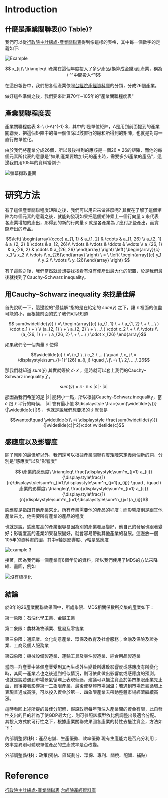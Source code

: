 # Introduction

## 什麼是產業關聯表(IO Table)?

我們可以從[行政院主計總處-產業關聯表](https://www.stat.gov.tw/ct.asp?xItem=28535&ctNode=671)得到像這樣的表格，其中每一個數字的定義如下:

![Example](https://user-images.githubusercontent.com/108454425/181272376-b1755506-88a6-4f55-a8e5-3073ff6d44f9.png)

$$  x_{ij}\ \triangleq\ i產業在這個年度投入了多少產品(換算成金錢)到j產業，稱為\ ^"中間投入^"$$

在這份報告中，我們把各個產業依照[台經院產經資料庫](https://tie.tier.org.tw/db/industry_definition/index.aspx)的分類，分成26個產業。

做好這些準備之後，我們要來計算70年~105年的"產業關聯程度表"

## 產業關聯程度表

產業關聯程度表 $=\ (I-A)^{-1} $，其中的I是單位矩陣，A是用到前面提到的產業關聯表，把這個矩陣中的每一個值除以該直行的總和所得到的矩陣，也就是對每一直行做單位化。

由於我們將產業分成26個，所以最後得到的應該是一個26 $\times$ 26的矩陣，而他的每個元素所代表的意思是"如果j產業要增加1元的產出時，需要多少i產業的產品"，這邊我們用105年的資料當例子:

![螢幕擷取畫面](https://user-images.githubusercontent.com/108454425/181772325-58f4ffa3-9cdf-4b82-a9f1-829282ec1856.png)

# 研究方法

有了這個產業關聯程度矩陣之後，我們可以用它來做甚麼呢? 其實在了解了這個矩陣內每個元素的意義之後，就能夠發現如果把這個矩陣乘上一個行向量 $\widetilde{x}$ 來代表各產業增加的產出，那得到的新的行向量 $\widetilde{y}$ 就是各產業為了應付那些產出，而實際產出的產品。

$$\left( \begin{array}{cccc} a_{1, 1} & a_{1, 2} & \cdots & a_{1, 26} \\
    a_{2, 1} & a_{2, 2} & \cdots & a_{2, 26}\\
    \vdots & \vdots & \ddots & \vdots \\
    a_{26, 1} & a_{26, 2} & \cdots & a_{26, 26} \end{array} \right)
  \left( \begin{array}{c} x_1 \\
    x_2 \\
    \vdots \\
    x_{26}\end{array} \right) \ = \ 
  \left( \begin{array}{c} y_1 \\
    y_2 \\
    \vdots \\
    y_{26}\end{array} \right) $$
    
有了這些之後，我們當然就會想要找找看有沒有使產出最大化的配置，於是我們最後就找到了Cauchy–Schwarz inequality。

## 用Cauchy–Schwarz inequality 來找最佳解

首先說明一下，這邊說的"最佳解"指的是在給定的 $sum(\widetilde{y})$ 之下，讓 $\widetilde{x}$ 裡面的值盡可能的小，而根據前面的式子我們可以知道

$$ sum(\widetilde{y}) \ =\ \begin{array}{c} (a_{1, 1} \ + \ a_{1, 2} \ + \ ...\ ) \cdot x_1 \ + \ \\
                            (a_{2, 1} \ + \ a_{2, 2} \ + \ ...\ ) \cdot x_2 \ + \ \\
                            \vdots \\
                            (a_{26, 1} \ + \ a_{26, 2} \ + \ ...\ ) \cdot x_{26} \end{array}$$

如果我們令一個向量 $\widetilde{c}$ 使得

$$\widetilde{c} \ =\ (c_1 \ ,\ c_2 \ ,...) \quad ,\ c_j \ = \displaystyle\sum_{i=1}^{26} a_{i, j} \quad ,\ j\ =\ 1,\ 2,\ ...,\ 26$$ 

那我們就知道 $sum(\widetilde{y})$ 其實就等於 $\widetilde{c} \cdot \ \widetilde{x}$ ，這時就可以套上我們的Cauchy–Schwarz inequality了。

$$sum(\widetilde{y})\ =\ \widetilde{c}\cdot\widetilde{x}\ \leq\ |\widetilde{c}|\cdot|\widetilde{x}|$$

那因為我們希望的是 $|\widetilde{x}|$ 能夠小一點，所以根據Cauchy–Schwarz inequality，當 $\widetilde{c}$ 跟 $\widetilde{x}$ 平行的時候， $|\widetilde{x}|$ 會有最小值 $\displaystyle \frac{sum(\widetilde{y})}{|\widetilde{c}|}$ ，也就是說我們想要求的 $\widetilde{x}$ 就會是

$$wanted\quad \widetilde{x}\ =\ \displaystyle \frac{sum(\widetilde{y})}{|\widetilde{c}|^2}\cdot \widetilde{c}$$

## 感應度以及影響度

除了剛剛的最佳解以外，我們還可以根據產業關聯程度矩陣來定義兩個新的詞，分別是"感應度"以及"影響度"

$$ i產業的感應度\  \triangleq\ \frac{\displaystyle\sum^n_{j=1} a_{ij}}{\displaystyle\frac{1}{n}\displaystyle\sum^n_{i=1}\displaystyle\sum^n_{j=1}a_{ij}} \quad , \quad  i產業的影響度\  \triangleq\ \frac{\displaystyle\sum^n_{i=1} a_{ij}}{\displaystyle\frac{1}{n}\displaystyle\sum^n_{i=1}\displaystyle\sum^n_{j=1}a_{ij}}$$

感應度是指跟其他產業來比，所有產業需要他的產品的程度；而影響度則是跟其他產業來比，他需要所有產業的產品的程度

也就是說，感應度高的產業很容易因為別的產業發展變好，他自己的發展也跟著變好；影響度高的產業如果發展變好，就會容易帶動其他產業的發展。這邊放一個105年的資料畫的圖，其中x軸是影響度、y軸是感應度

![example 3](https://user-images.githubusercontent.com/108454425/182641107-439f5af1-9f6c-4457-bc87-83a7396c7a40.png)

接著，因為我們每一個產業有8個年份的資料，所以我們使用了MDS的方法來降維、畫圖，例如

![沒有標準化](https://user-images.githubusercontent.com/108454425/186679042-a3a656ee-9f2e-4d33-8c17-61429ec04892.png)

## 結論

於8年的26產業關聯效果圖中，所處象限、MDS相關係數所交集的產業如下：

第一象限：石油化學工業、金屬工業

第二象限：農林漁牧礦業、批發及零售業

第三象限：通訊業、文化創意產業、環保及教育及社會服務；金融及保險及證券業、工商及個人服務業

第四象限：機械設備製造業、運輸工具及零件製造業、綜合用品製造業

當同一群產業中某個產業受到其內生或外生變數所導致影響度或感應度有所變化時，其同一產業若也之後遇到相似情況，則可依此做出影響度或感應度的預測。
也就是說若遇到市場景氣循環上表現低迷，建議可以挹注資金於第四象限產業先止血，爾後接著影響第一二象限產業，最後使整體市場回溫；若遇到市場景氣循環上表現普通或高漲，可以投入資金於第一、四象限產業去帶動整體市場經濟繼續高漲。

這時看回上述所提的最佳分配解，假設政府每年預注入產業間的資金有限，此自發性支出的目的若為了使GDP最大化，則可參照該模型依比例調整出最適合分配。
其投入方式於可行性之下，根據產業關聯效果圖各產業的特性去挹注資金，方法如下：

內部調整(群移)：產品忠誠、生產優勢、效率優勢
現有生產能力是否充分利用；效率差異則可體現單位產品的生產效率是否改變。

外部調整(點移)：政策(獨佔、區域劃分、環保、專利、關稅、配額、補貼)

# Reference
[行政院主計總處-產業關聯表](https://www.stat.gov.tw/ct.asp?xItem=28535&ctNode=671)
[台經院產經資料庫](https://tie.tier.org.tw/db/industry_definition/index.aspx)
